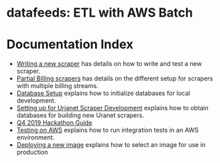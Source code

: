 # datafeeds: ETL with AWS Batch



# Documentation Index
- [Writing a new scraper](docs/scraper_setup.md) has details on how to write and test a new scraper.
- [Partial Billing scrapers](docs/partial_billing_scrapers.md) has details on the different setup for scrapers with multiple billing streams.
- [Database Setup](docs/database_setup.md) explains how to initialize databases for local development.
- [Setting up for Urjanet Scraper Development](docs/urjanet_setup.md) explains how to obtain databases for
    building new Uranet scrapers. 
- [Q4 2019 Hackathon Guide](docs/hackathon_steps.md)
- [Testing on AWS](docs/testing_on_aws.md) explains how to run integration tests in an AWS environment.
- [Deploying a new image](docs/deploy.md) explains how to select an image for use in production

